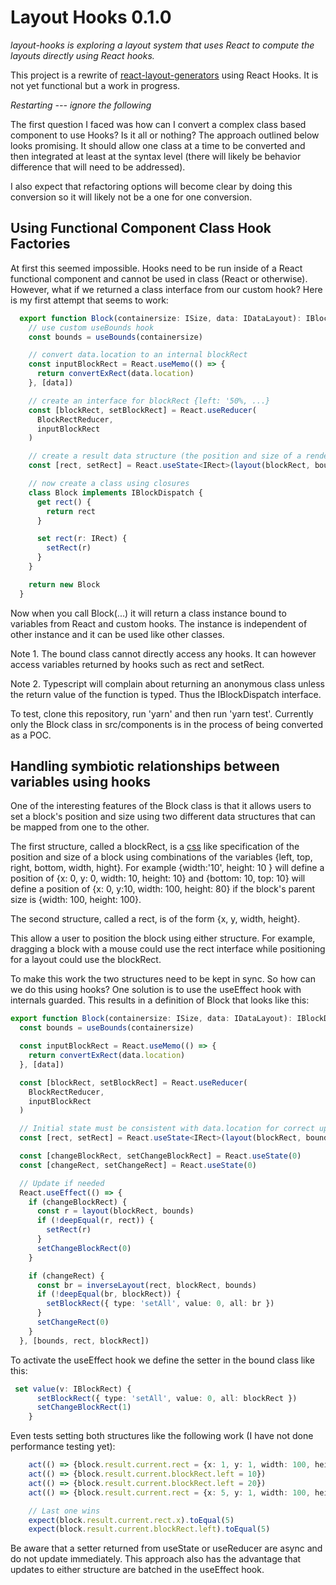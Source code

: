 # Layout Hooks 0.1.0

*layout-hooks is exploring a layout system that uses React to compute the layouts directly using React hooks.*

This project is a rewrite of [react-layout-generators](https://github.com/chetmurphy/react-layout-generator) using React Hooks. It is not yet functional but a work in progress.

*Restarting --- ignore the following*

The first question I faced was how can I convert a complex class based component to use Hooks? Is it all or nothing? The approach outlined below looks promising. It should allow one class at a time to be converted and then integrated at least at the syntax level (there will likely be behavior difference that will need to be addressed).

I also expect that refactoring options will become clear by doing this conversion so it will likely not be a one for one conversion.

## Using Functional Component Class Hook Factories

At first this seemed impossible. Hooks need to be run inside of a React functional component and cannot be used in class (React or otherwise). However, what if we returned a class interface from our custom hook? Here is my first attempt that seems to work:

```ts
  export function Block(containersize: ISize, data: IDataLayout): IBlockDispatch {
    // use custom useBounds hook
    const bounds = useBounds(containersize)

    // convert data.location to an internal blockRect 
    const inputBlockRect = React.useMemo(() => {
      return convertExRect(data.location)
    }, [data])

    // create an interface for blockRect {left: '50%, ...}
    const [blockRect, setBlockRect] = React.useReducer(
      BlockRectReducer,
      inputBlockRect
    )

    // create a result data structure (the position and size of a rendered element)
    const [rect, setRect] = React.useState<IRect>(layout(blockRect, bounds))

    // now create a class using closures
    class Block implements IBlockDispatch {
      get rect() {
        return rect
      }

      set rect(r: IRect) {
        setRect(r)
      }
    }

    return new Block
  }
```

Now when you call Block(...) it will return a class instance bound to variables from React and custom hooks. The instance is independent of other instance and it can be used like other classes.

Note 1. The bound class cannot directly access any hooks. It can however access variables returned by hooks such as rect and setRect.

Note 2. Typescript will complain about returning an anonymous class unless the return value of the function is typed. Thus the IBlockDispatch interface.

To test, clone this repository, run 'yarn' and then run 'yarn test'. Currently only the Block class in src/components is in the process of being converted as a POC.

## Handling symbiotic relationships between variables using hooks

One of the interesting features of the Block class is that it allows users to set a block's position and size using two different data structures that can be mapped from one to the other.

The first structure, called a blockRect, is a [css](https://www.w3.org/TR/css-position-3/#size-and-position-details)
 like specification of the position and size of a block using combinations of the variables {left, top, right, bottom, width, hight}. For example {width:'10', height: 10 } will define a position of {x: 0, y: 0, width: 10, height: 10} and {bottom: 10, top: 10} will define a position of {x: 0, y:10, width: 100, height: 80} if the block's parent size is {width: 100, height: 100}.

The second structure, called a rect, is of the form {x, y, width, height}.

This allow a user to position the block using either structure. For example, dragging a block with a mouse could use the rect interface while positioning for a layout could use the blockRect.

To make this work the two structures need to be kept in sync. So how can we do this using hooks? One solution is to use the useEffect hook with internals guarded. This results in a definition of Block that looks like this:

```ts
export function Block(containersize: ISize, data: IDataLayout): IBlockDispatch {
  const bounds = useBounds(containersize)

  const inputBlockRect = React.useMemo(() => {
    return convertExRect(data.location)
  }, [data])

  const [blockRect, setBlockRect] = React.useReducer(
    BlockRectReducer,
    inputBlockRect
  )

  // Initial state must be consistent with data.location for correct updates
  const [rect, setRect] = React.useState<IRect>(layout(blockRect, bounds))

  const [changeBlockRect, setChangeBlockRect] = React.useState(0)
  const [changeRect, setChangeRect] = React.useState(0)

  // Update if needed
  React.useEffect(() => {
    if (changeBlockRect) {
      const r = layout(blockRect, bounds)
      if (!deepEqual(r, rect)) {
        setRect(r)
      }
      setChangeBlockRect(0)
    }

    if (changeRect) {
      const br = inverseLayout(rect, blockRect, bounds)
      if (!deepEqual(br, blockRect)) {
        setBlockRect({ type: 'setAll', value: 0, all: br })
      }
      setChangeRect(0)
    }
  }, [bounds, rect, blockRect])
```

To activate the useEffect hook we define the setter in the bound class like this:

```ts
 set value(v: IBlockRect) {
      setBlockRect({ type: 'setAll', value: 0, all: blockRect })
      setChangeBlockRect(1)
    }
```

Even tests setting both structures like the following work (I have not done performance testing yet):

```ts
    act(() => {block.result.current.rect = {x: 1, y: 1, width: 100, height: 100}})
    act(() => {block.result.current.blockRect.left = 10})
    act(() => {block.result.current.blockRect.left = 20})
    act(() => {block.result.current.rect = {x: 5, y: 1, width: 100, height: 100}})

    // Last one wins
    expect(block.result.current.rect.x).toEqual(5)
    expect(block.result.current.blockRect.left).toEqual(5)
```

Be aware that a setter returned from useState or useReducer are async and do not update immediately. This approach also has the advantage that updates to either structure are batched in the useEffect hook.
